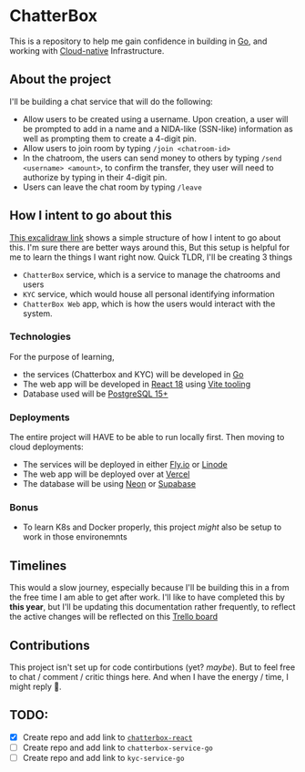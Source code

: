 # ChatterBox

This is a repository to help me gain confidence in building in [Go](https://go.dev/), and working with [Cloud-native](https://www.ibm.com/topics/cloud-native) Infrastructure. 

## About the project

I'll be building a chat service that will do the following:

- Allow users to be created using a username. Upon creation, a user will be prompted to add in a name and a NIDA-like (SSN-like) information as well as prompting them to create a 4-digit pin.
- Allow users to join room by typing `/join <chatroom-id>`
- In the chatroom, the users can send money to others by typing `/send <username> <amount>`, to confirm the transfer, they user will need to authorize by typing in their 4-digit pin.
- Users can leave the chat room by typing `/leave`

## How I intent to go about this

[This excalidraw link](https://link.excalidraw.com/readonly/vdjg14CL0Tqg4YGe2K0T) shows a simple structure of how I intent to go about this. I'm sure there are better ways around this, But this setup is helpful for me to learn the things I want right now.
Quick TLDR, I'll be creating 3 things
- `ChatterBox`  service, which is a service to manage the chatrooms and users
- `KYC` service, which would house all personal identifying information
- `ChatterBox Web` app, which is how the users would interact with the system.

### Technologies

For the purpose of learning, 
- the services (Chatterbox and KYC) will be developed in [Go](https://go.dev/)
- The web app will be developed in [React 18](https://react.dev/) using [Vite tooling](https://vitejs.dev/)
- Database used will be [PostgreSQL 15+](https://www.postgresql.org/)

### Deployments

The entire project will HAVE to be able to run locally first. Then moving to cloud deployments:
- The services will be deployed in either [Fly.io](https://fly.io/) or [Linode](https://www.linode.com/) 
- The web app will be deployed over at [Vercel](https://vercel.com/)
- The database will be using [Neon](https://neon.tech/) or [Supabase](https://supabase.com/database)

### Bonus
- To learn K8s and Docker properly, this project _might_ also be setup to work in those environemnts

## Timelines

This would a slow journey, especially because I'll be building this in a from the free time I am able to get after work. I'll like to have completed this by **this year**, but I'll be updating this documentation rather frequently, to reflect the active changes will be reflected on this [Trello board](https://trello.com/b/2rrn0a2z/chatterbox)

## Contributions

This project isn't set up for code contirbutions (yet? _maybe_). But to feel free to chat / comment / critic things here. And when I have the energy / time, I might reply 🙂.

## TODO:
- [x] Create repo and add link to [`chatterbox-react`](https://github.com/iam-kevin/chatterbox-react)
- [ ] Create repo and add link to `chatterbox-service-go`
- [ ] Create repo and add link to `kyc-service-go`
